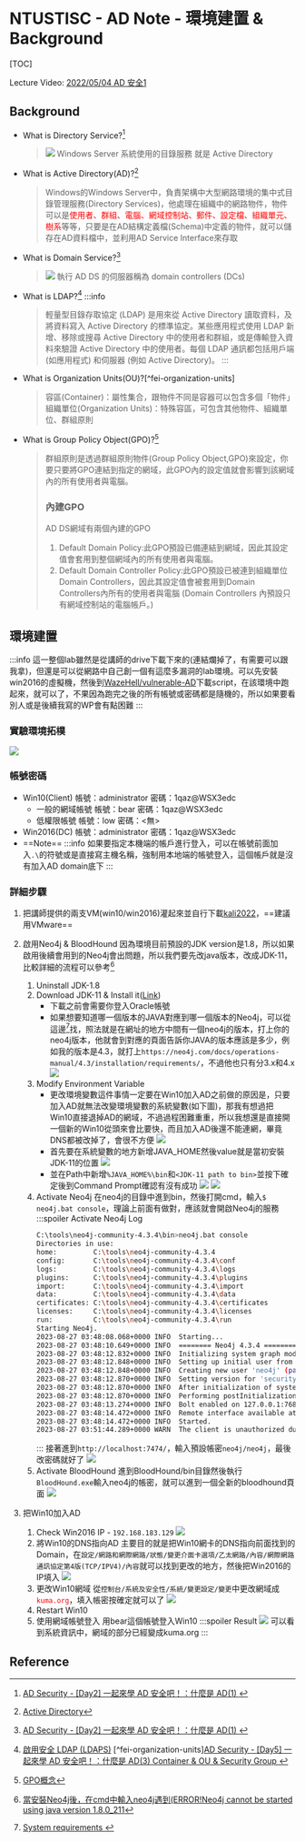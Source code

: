 # NTUSTISC - AD Note - 環境建置 & Background
[TOC]

Lecture Video: [2022/05/04 AD 安全1](https://youtu.be/Cv2gNQkDM8Q?si=SycYwgWohlu97dc3)
## Background
* What is Directory Service?[^fei-directory-service]
    > ![](https://i.imgur.com/QVJYCoG.jpg)
    > Windows Server 系統使用的目錄服務 就是 Active Directory
* What is Active Directory(AD)?[^wiki-Active-Directory]
    > Windows的Windows Server中，負責架構中大型網路環境的集中式目錄管理服務(Directory Services)，他處理在組織中的網路物件，物件可以是<font color="FF0000">使用者、群組、電腦、網域控制站、郵件、設定檔、組織單元、樹系</font>等等，只要是在AD結構定義檔(Schema)中定義的物件，就可以儲存在AD資料檔中，並利用AD Service Interface來存取

* What is Domain Service?[^fei-directory-service]
    > ![](https://i.imgur.com/k2ma2Nf.jpg)
    > 執行 AD DS 的伺服器稱為 domain controllers (DCs)
* What is LDAP?[^aws-what-is-ldaps]
    :::info
    > 輕量型目錄存取協定 (LDAP) 是用來從 Active Directory 讀取資料，及將資料寫入 Active Directory 的標準協定。某些應用程式使用 LDAP 新增、移除或搜尋 Active Directory 中的使用者和群組，或是傳輸登入資料來驗證 Active Directory 中的使用者。每個 LDAP 通訊都包括用戶端 (如應用程式) 和伺服器 (例如 Active Directory)。
    :::
* What is Organization Units(OU)?[^fei-organization-units]
    > 容區(Container)：屬性集合，跟物件不同是容器可以包含多個「物件」
    > 組織單位(Organization Units)：特殊容區，可包含其他物件、組織單位、群組原則
* What is Group Policy Object(GPO)?[^upas1030-gpo]
    > 群組原則是透過群組原則物件(Group Policy Object,GPO)來設定，你要只要將GPO連結到指定的網域，此GPO內的設定值就會影響到該網域內的所有使用者與電腦。
    > ### 內建GPO
    > AD DS網域有兩個內建的GPO
    > 1. Default Domain Policy:此GPO預設已備連結到網域，因此其設定值會套用到整個網域內的所有使用者與電腦。
    > 2. Default Domain Controller Policy:此GPO預設已被連到組織單位Domain Controllers，因此其設定值會被套用到Domain Controllers內所有的使用者與電腦
    > (Domain Controllers 內預設只有網域控制站的電腦帳戶。)


## 環境建置
:::info
這一整個lab雖然是從講師的drive下載下來的(連結爛掉了，有需要可以跟我拿)，但還是可以從網路中自己創一個有這麼多漏洞的lab環境。可以先安裝win2016的虛擬機，然後到[WazeHell/vulnerable-AD](https://github.com/WazeHell/vulnerable-AD)下載script，在該環境中跑起來，就可以了，不果因為跑完之後的所有帳號或密碼都是隨機的，所以如果要看別人或是後續我寫的WP會有點困難
:::
### 實驗環境拓樸
![](https://hackmd.io/_uploads/B14swTr62.png)

### 帳號密碼
* Win10(Client)
帳號：administrator
密碼：1qaz@WSX3edc
    * 一般的網域帳號
    帳號：bear
    密碼：1qaz@WSX3edc
    * 低權限帳號
    帳號：low
    密碼：<無>
* Win2016(DC)
帳號：administrator
密碼：1qaz@WSX3edc
* ==Note==
    :::info
    如果要指定本機端的帳戶進行登入，可以在帳號前面加入`.\`的符號或是直接寫主機名稱，強制用本地端的帳號登入，這個帳戶就是沒有加入AD domain底下
    :::

### 詳細步驟
1. 把講師提供的兩支VM(win10/win2016)灌起來並自行下載[kali2022](https://old.kali.org/kali-images/kali-2022.4/)，==建議用VMware==
2. 啟用Neo4j & BloodHound
    因為環境目前預設的JDK version是1.8，所以如果啟用後續會用到的Neo4j會出問題，所以我們要先改java版本，改成JDK-11，比較詳細的流程可以參考[^neo4j-java-error]
    1. Uninstall JDK-1.8
    2. Download JDK-11 & Install it([Link](https://www.oracle.com/tw/java/technologies/javase/jdk11-archive-downloads.html))
        * 下載之前會需要你登入Oracle帳號
        * 如果想要知道哪一個版本的JAVA對應到哪一個版本的Neo4j，可以從這邊[^neo4j-java]找，照法就是在網址的地方中間有一個neo4j的版本，打上你的neo4j版本，他就會到對應的頁面告訴你JAVA的版本應該是多少，例如我的版本是4.3，就打上`https://neo4j.com/docs/operations-manual/4.3/installation/requirements/`，不過他也只有分3.x和4.x
        ![](https://hackmd.io/_uploads/r1_7srupn.png)
    3. Modify Environment Variable
        * 更改環境變數這件事情一定要在Win10加入AD之前做的原因是，只要加入AD就無法改變環境變數的系統變數(如下圖)，那我有想過把Win10直接退掉AD的網域，不過過程困難重重，所以我想還是直接開一個新的Win10從頭來會比要快，而且加入AD後還不能連網，畢竟DNS都被改掉了，會很不方便
        ![](https://hackmd.io/_uploads/rJOVhBda3.png)
        * 首先要在系統變數的地方新增JAVA_HOME然後value就是當初安裝JDK-11的位置
        ![](https://hackmd.io/_uploads/Sy-fTr_a2.png)
        * 並在Path中新增`%JAVA_HOME%\bin`和`<JDK-11 path to bin>`並按下確定後到Command Prompt確認有沒有成功
        ![](https://hackmd.io/_uploads/BkbYTHOp2.png)
        ![](https://hackmd.io/_uploads/Syb-0BOa2.png)
    4. Activate Neo4j
        在neo4j的目錄中進到bin，然後打開cmd，輸入`$ neo4j.bat console`，理論上前面有做對，應該就會開啟Neo4j的服務
        :::spoiler Activate Neo4j Log
        ```bash
        C:\tools\neo4j-community-4.3.4\bin>neo4j.bat console
        Directories in use:
        home:         C:\tools\neo4j-community-4.3.4
        config:       C:\tools\neo4j-community-4.3.4\conf
        logs:         C:\tools\neo4j-community-4.3.4\logs
        plugins:      C:\tools\neo4j-community-4.3.4\plugins
        import:       C:\tools\neo4j-community-4.3.4\import
        data:         C:\tools\neo4j-community-4.3.4\data
        certificates: C:\tools\neo4j-community-4.3.4\certificates
        licenses:     C:\tools\neo4j-community-4.3.4\licenses
        run:          C:\tools\neo4j-community-4.3.4\run
        Starting Neo4j.
        2023-08-27 03:48:08.068+0000 INFO  Starting...
        2023-08-27 03:48:10.649+0000 INFO  ======== Neo4j 4.3.4 ========
        2023-08-27 03:48:12.832+0000 INFO  Initializing system graph model for component 'security-users' with version -1 and status UNINITIALIZED
        2023-08-27 03:48:12.848+0000 INFO  Setting up initial user from defaults: neo4j
        2023-08-27 03:48:12.848+0000 INFO  Creating new user 'neo4j' (passwordChangeRequired=true, suspended=false)
        2023-08-27 03:48:12.870+0000 INFO  Setting version for 'security-users' to 3
        2023-08-27 03:48:12.870+0000 INFO  After initialization of system graph model component 'security-users' have version 3 and status CURRENT
        2023-08-27 03:48:12.870+0000 INFO  Performing postInitialization step for component 'security-users' with version 3 and status CURRENT
        2023-08-27 03:48:13.274+0000 INFO  Bolt enabled on 127.0.0.1:7687.
        2023-08-27 03:48:14.472+0000 INFO  Remote interface available at http://localhost:7474/
        2023-08-27 03:48:14.472+0000 INFO  Started.
        2023-08-27 03:51:44.289+0000 WARN  The client is unauthorized due to authentication failure.
        ```
        :::
        接著進到`http://localhost:7474/`，輸入預設帳密`neo4j/neo4j`，最後改密碼就好了
        ![](https://hackmd.io/_uploads/Syof1Uupn.png)
    5. Activate BloodHound
        進到BloodHound/bin目錄然後執行`BloodHound.exe`輸入neo4j的帳密，就可以進到一個全新的bloodhound頁面
        ![](https://hackmd.io/_uploads/S1O51Idp2.png)

3. 把Win10加入AD
    1. Check Win2016 IP - `192.168.183.129`
        ![](https://hackmd.io/_uploads/SJds2L8p3.png)
    2. 將Win10的DNS指向AD
    主要目的就是把Win10網卡的DNS指向前面找到的Domain，在`設定/網路和網際網路/狀態/變更介面卡選項/乙太網路/內容/網際網路通訊協定第4版(TCP/IPV4)/內容`就可以找到更改的地方，然後把Win2016的IP填入
    ![](https://hackmd.io/_uploads/SkcaAU8T2.png)
    3. 更改Win10網域
    從`控制台/系統及安全性/系統/變更設定/變更`中更改網域成<font color="ff0000">`kuma.org`</font>，填入帳密按確定就可以了
    ![](https://hackmd.io/_uploads/rkJPJD86n.png)
    4. Restart Win10
    5. 使用網域帳號登入
    用bear這個帳號登入Win10
        :::spoiler Result
        ![](https://hackmd.io/_uploads/rktozsvph.png)
        可以看到系統資訊中，網域的部分已經變成kuma.org
        :::

## Reference
[^fei-directory-service]:[AD Security - [Day2] 一起來學 AD 安全吧！：什麼是 AD(1) ](https://ithelp.ithome.com.tw/articles/10292831)
[^wiki-Active-Directory]:[Active Directory](https://zh.wikipedia.org/zh-tw/Active_Directory)
[^aws-what-is-ldaps]:[啟用安全 LDAP (LDAPS)](https://docs.aws.amazon.com/zh_tw/directoryservice/latest/admin-guide/ms_ad_ldap.html)
[^fei-organization-units][AD Security - [Day5] 一起來學 AD 安全吧！：什麼是 AD(3) Container & OU & Security Group ](https://ithelp.ithome.com.tw/articles/10295116)
[^upas1030-gpo]:[GPO概念](https://upas1030.pixnet.net/blog/post/116192137)
[^neo4j-java]:[
System requirements
](https://neo4j.com/docs/operations-manual/4.0/installation/requirements/)
[^neo4j-java-error]:[當安裝Neo4j後，在cmd中輸入neo4j遇到(ERROR!Neo4j cannot be started using java version 1.8.0_211](https://blog.csdn.net/Linsice/article/details/129748823)